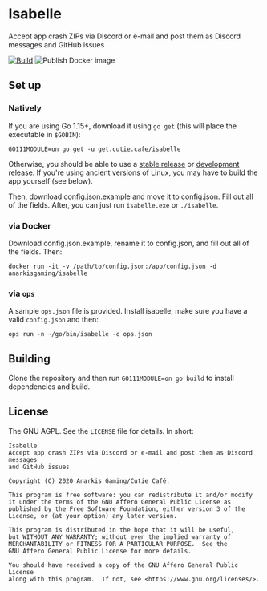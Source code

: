 # Isabelle
Accept app crash ZIPs via Discord or e-mail and post them as Discord messages and GitHub issues

[![Build](https://github.com/AnarkisGaming/isabelle/workflows/Build/badge.svg?event=push)](https://github.com/AnarkisGaming/isabelle/actions) ![Publish Docker image](https://github.com/AnarkisGaming/isabelle/workflows/Publish%20Docker%20image/badge.svg)

## Set up

### Natively
If you are using Go 1.15+, download it using `go get` (this will place the executable in `$GOBIN`):

```
GO111MODULE=on go get -u get.cutie.cafe/isabelle
```

Otherwise, you should be able to use a [stable release](https://github.com/AnarkisGaming/isabelle/releases) or [development release](https://github.com/AnarkisGaming/isabelle/actions). If you're using ancient versions of Linux, you may have to build the app yourself (see below).

Then, download config.json.example and move it to config.json. Fill out all of the fields. After, you can just run `isabelle.exe` or `./isabelle`.

### via Docker
Download config.json.example, rename it to config.json, and fill out all of the fields. Then:

```
docker run -it -v /path/to/config.json:/app/config.json -d anarkisgaming/isabelle
```

### via `ops`
A sample `ops.json` file is provided. Install isabelle, make sure you have a valid `config.json` and then:

```
ops run -n ~/go/bin/isabelle -c ops.json
```

## Building
Clone the repository and then run `GO111MODULE=on go build` to install dependencies and build.

## License
The GNU AGPL. See the `LICENSE` file for details. In short:

```
Isabelle
Accept app crash ZIPs via Discord or e-mail and post them as Discord messages
and GitHub issues

Copyright (C) 2020 Anarkis Gaming/Cutie Café.

This program is free software: you can redistribute it and/or modify
it under the terms of the GNU Affero General Public License as
published by the Free Software Foundation, either version 3 of the
License, or (at your option) any later version.

This program is distributed in the hope that it will be useful,
but WITHOUT ANY WARRANTY; without even the implied warranty of
MERCHANTABILITY or FITNESS FOR A PARTICULAR PURPOSE.  See the
GNU Affero General Public License for more details.

You should have received a copy of the GNU Affero General Public License
along with this program.  If not, see <https://www.gnu.org/licenses/>.
```
